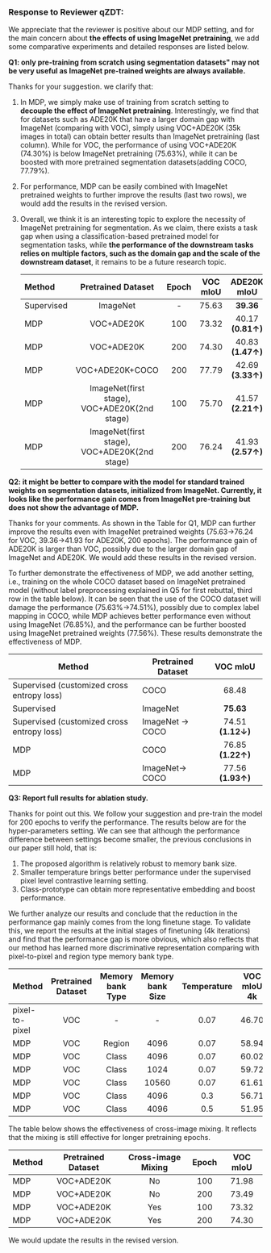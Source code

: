 ### **Response to Reviewer qZDT:**

We appreciate that the reviewer is positive about our MDP setting, and for the main concern about **the effects of using ImageNet pretraining**, we add some comparative experiments and detailed responses are listed below. 

**Q1: only pre-training from scratch using segmentation datasets" may not be very useful as ImageNet pre-trained weights are always available.**

Thanks for your suggestion.  we clarify that: 

1. In MDP, we simply make use of training from scratch setting to **decouple the effect of ImageNet pretraining**. Interestingly, we find that for datasets such as ADE20K that have a larger domain gap with ImageNet (comparing with VOC), simply using VOC+ADE20K (35k images in total) can obtain better results than ImageNet pretraining (last column). While for VOC, the performance of using VOC+ADE20K (74.30%) is below ImageNet pretraining (75.63%), while it can be boosted with more pretrained segmentation datasets(adding COCO, 77.79%).

2. For performance, MDP can be easily combined with ImageNet pretrained weights to further improve the results (last two rows), we would add the results in the revised version.

3. Overall, we think it is an interesting topic to explore the necessity of ImageNet pretraining for segmentation. As we claim, there exists a task gap when using a classification-based pretrained model for segmentation tasks, while **the performance of the downstream tasks relies on multiple factors, such as the domain gap and the scale of the downstream dataset**, it remains to be a future research topic. 

   | Method     |              Pretrained Dataset              | Epoch | VOC mIoU |        ADE20K mIoU        |
   | :--------- | :------------------------------------------: | :---: | :------: | :-----------------------: |
   | Supervised |                   ImageNet                   |   -   |  75.63   |         **39.36**         |
   | MDP        |                  VOC+ADE20K                  |  100  |  73.32   | 40.17 **(0.81$\uparrow$)** |
   | MDP        |                  VOC+ADE20K                  |  200  |  74.30   | 40.83 **(1.47$\uparrow$)** |
   | MDP        |               VOC+ADE20K+COCO                |  200  |  77.79   | 42.69 **(3.33$\uparrow$)** |
   | MDP        | ImageNet(first stage), VOC+ADE20K(2nd stage) |  100  |  75.70   | 41.57 **(2.21$\uparrow$)** |
   | MDP        | ImageNet(first stage), VOC+ADE20K(2nd stage) |  200  |  76.24   | 41.93 **(2.57$\uparrow$)** |

**Q2: it might be better to compare with the model for standard trained weights on segmentation datasets, initialized from ImageNet. Currently, it looks like the performance gain comes from ImageNet pre-training but does not show the advantage of MDP.**  

Thanks for your comments. As shown in the Table for Q1, MDP can further improve the results even with ImageNet pretrained weights (75.63->76.24 for VOC, 39.36->41.93 for ADE20K, 200 epochs). The performance gain of ADE20K is larger than VOC, possibly due to the larger domain gap of ImageNet and ADE20K. We would add these results in the revised version.  

To further demonstrate the effectiveness of MDP, we add another setting, i.e.,  training on the whole COCO dataset based on ImageNet pretrained model  (without label preprocessing explained in Q5 for first rebuttal, third row in the table below). It can be seen that the use of the COCO dataset will damage the performance (75.63%->74.51%), possibly due to complex label mapping in COCO, while MDP achieves better performance even without using ImageNet (76.85%), and the performance can be further boosted using ImageNet pretrained weights (77.56%). These results demonstrate the effectiveness of MDP. 

| Method                                     | Pretrained Dataset |          VOC mIoU           |
| ------------------------------------------ | ------------------ | :-------------------------: |
| Supervised (customized cross entropy loss) | COCO               |            68.48            |
| Supervised                                 | ImageNet           |          **75.63**          |
| Supervised (customized cross entropy loss) | ImageNet -> COCO   | 74.51 **(1.12$\downarrow$)** |
| MDP                                        | COCO               |  76.85 **(1.22$\uparrow$)**  |
| MDP                                        | ImageNet-> COCO    |  77.56 **(1.93$\uparrow$)**  |

**Q3: Report full results for ablation study.**  

Thanks for point out this.  We follow your suggestion and pre-train the model for 200 epochs to verify the performance. The results below are for the hyper-parameters setting.  We can see that although the performance difference between settings become smaller, the previous conclusions in our paper still hold, that is:

1. The proposed algorithm is relatively robust to memory bank size.
2. Smaller temperature brings better performance under the supervised pixel level contrastive learning setting.
3. Class-prototype can obtain more representative embedding and boost performance.

We further analyze our results and conclude that the reduction in the performance gap mainly comes from the long finetune stage. To validate this, we report the results at the initial stages of finetuning (4k iterations) and find that the performance gap is more obvious, which also reflects that our method has learned more discriminative representation comparing with pixel-to-pixel and region type memory bank type.

| Method         | Pretrained Dataset | Memory bank Type | Memory bank Size | Temperature | VOC mIoU 4k | VOC mIoU 40k |
| :------------- | :----------------: | :--------------: | :--------------: | :---------: | :---------: | :----------: |
| pixel-to-pixel |        VOC         |        -         |        -         |    0.07     |    46.70    |    70.03     |
| MDP            |        VOC         |      Region      |       4096       |    0.07     |    58.94    |    70.11     |
| MDP            |        VOC         |      Class       |       4096       |    0.07     |    60.02    |    70.56     |
| MDP            |        VOC         |      Class       |       1024       |    0.07     |    59.72    |    70.48     |
| MDP            |        VOC         |      Class       |      10560       |    0.07     |    61.61    |    70.91     |
| MDP            |        VOC         |      Class       |       4096       |     0.3     |    56.71    |    70.09     |
| MDP            |        VOC         |      Class       |       4096       |     0.5     |    51.95    |    69.89     |

The table below shows the effectiveness of cross-image mixing. It reflects that the mixing is still effective for longer pretraining epochs.

| Method | Pretrained Dataset | Cross-image Mixing | Epoch | VOC mIoU |
| :----- | :----------------: | :----------------: | :---: | :------: |
| MDP    |     VOC+ADE20K     |         No         |  100  |  71.98   |
| MDP    |     VOC+ADE20K     |         No         |  200  |  73.49   |
| MDP    |     VOC+ADE20K     |        Yes         |  100  |  73.32   |
| MDP    |     VOC+ADE20K     |        Yes         |  200  |  74.30   |

We would update the results in the revised version.
